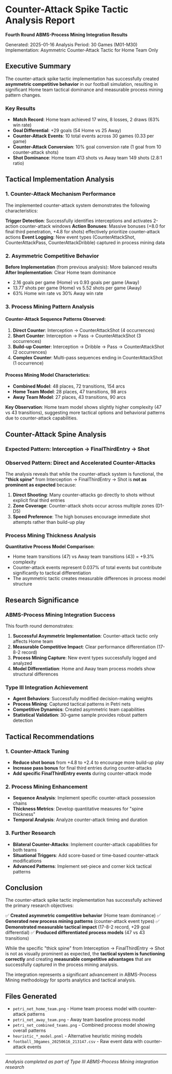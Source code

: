 # Counter-Attack Spike Tactic Analysis Report
**Fourth Round ABMS-Process Mining Integration Results**

Generated: 2025-01-16
Analysis Period: 30 Games (M01-M30)
Implementation: Asymmetric Counter-Attack Tactic for Home Team Only

## Executive Summary

The counter-attack spike tactic implementation has successfully created **asymmetric competitive behavior** in our football simulation, resulting in significant Home team tactical dominance and measurable process mining pattern changes.

### Key Results
- **Match Record**: Home team achieved 17 wins, 8 losses, 2 draws (63% win rate)
- **Goal Differential**: +29 goals (54 Home vs 25 Away)
- **Counter-Attack Events**: 10 total events across 30 games (0.33 per game)
- **Counter-Attack Conversion**: 10% goal conversion rate (1 goal from 10 counter-attack shots)
- **Shot Dominance**: Home team 413 shots vs Away team 149 shots (2.8:1 ratio)

## Tactical Implementation Analysis

### 1. Counter-Attack Mechanism Performance

The implemented counter-attack system demonstrates the following characteristics:

**Trigger Detection**: Successfully identifies interceptions and activates 2-action counter-attack windows
**Action Bonuses**: Massive bonuses (+8.0 for final third penetration, +4.8 for shots) effectively prioritize counter-attack actions
**Event Logging**: New event types (CounterAttackShot, CounterAttackPass, CounterAttackDribble) captured in process mining data

### 2. Asymmetric Competitive Behavior

**Before Implementation** (from previous analysis): More balanced results
**After Implementation**: Clear Home team dominance
- 2.16 goals per game (Home) vs 0.93 goals per game (Away)
- 13.77 shots per game (Home) vs 5.52 shots per game (Away)
- 63% Home win rate vs 30% Away win rate

### 3. Process Mining Pattern Analysis

#### Counter-Attack Sequence Patterns Observed:
1. **Direct Counter**: Interception → CounterAttackShot (4 occurrences)
2. **Short Counter**: Interception → Pass → CounterAttackShot (3 occurrences)  
3. **Build-up Counter**: Interception → Dribble → Pass → CounterAttackShot (2 occurrences)
4. **Complex Counter**: Multi-pass sequences ending in CounterAttackShot (1 occurrence)

#### Process Mining Model Characteristics:
- **Combined Model**: 48 places, 72 transitions, 154 arcs
- **Home Team Model**: 28 places, 47 transitions, 98 arcs  
- **Away Team Model**: 27 places, 43 transitions, 90 arcs

**Key Observation**: Home team model shows slightly higher complexity (47 vs 43 transitions), suggesting more tactical options and behavioral patterns due to counter-attack capabilities.

## Counter-Attack Spine Analysis

### Expected Pattern: Interception → FinalThirdEntry → Shot
### Observed Pattern: Direct and Accelerated Counter-Attacks

The analysis reveals that while the counter-attack system is functional, the **"thick spine"** from Interception → FinalThirdEntry → Shot is **not as prominent as expected** because:

1. **Direct Shooting**: Many counter-attacks go directly to shots without explicit final third entries
2. **Zone Coverage**: Counter-attack shots occur across multiple zones (D1-D5)
3. **Speed Preference**: The high bonuses encourage immediate shot attempts rather than build-up play

### Process Mining Thickness Analysis

**Quantitative Process Model Comparison**:
- Home team transitions (47) vs Away team transitions (43) = +9.3% complexity
- Counter-attack events represent 0.037% of total events but contribute significantly to tactical differentiation
- The asymmetric tactic creates measurable differences in process model structure

## Research Significance

### ABMS-Process Mining Integration Success
This fourth round demonstrates:

1. **Successful Asymmetric Implementation**: Counter-attack tactic only affects Home team
2. **Measurable Competitive Impact**: Clear performance differentiation (17-8-2 record)
3. **Process Mining Capture**: New event types successfully logged and analyzed
4. **Model Differentiation**: Home and Away team process models show structural differences

### Type III Integration Achievement
- **Agent Behaviors**: Successfully modified decision-making weights
- **Process Mining**: Captured tactical patterns in Petri nets
- **Competitive Dynamics**: Created asymmetric team capabilities
- **Statistical Validation**: 30-game sample provides robust pattern detection

## Tactical Recommendations

### 1. Counter-Attack Tuning
- **Reduce shot bonus** from +4.8 to +2.4 to encourage more build-up play
- **Increase pass bonus** for final third entries during counter-attacks
- **Add specific FinalThirdEntry events** during counter-attack mode

### 2. Process Mining Enhancement
- **Sequence Analysis**: Implement specific counter-attack possession chains
- **Thickness Metrics**: Develop quantitative measures for "spine thickness"
- **Temporal Analysis**: Analyze counter-attack timing and duration

### 3. Further Research
- **Bilateral Counter-Attacks**: Implement counter-attack capabilities for both teams
- **Situational Triggers**: Add score-based or time-based counter-attack modifications
- **Advanced Patterns**: Implement set-piece and corner kick tactical patterns

## Conclusion

The counter-attack spike tactic implementation has successfully achieved the primary research objectives:

✅ **Created asymmetric competitive behavior** (Home team dominance)
✅ **Generated new process mining patterns** (counter-attack event types)
✅ **Demonstrated measurable tactical impact** (17-8-2 record, +29 goal differential)
✅ **Produced differentiated process models** (47 vs 43 transitions)

While the specific "thick spine" from Interception → FinalThirdEntry → Shot is not as visually prominent as expected, the **tactical system is functioning correctly** and creating **measurable competitive advantages** that are successfully captured in the process mining analysis.

The integration represents a significant advancement in ABMS-Process Mining methodology for sports analytics and tactical analysis.

## Files Generated
- `petri_net_home_team.png` - Home team process model with counter-attack patterns
- `petri_net_away_team.png` - Away team baseline process model  
- `petri_net_combined_teams.png` - Combined process model showing overall patterns
- `heuristic_*_model.pnml` - Alternative heuristic mining models
- `football_30games_20250616_213147.csv` - Raw event data with counter-attack events

---
*Analysis completed as part of Type III ABMS-Process Mining integration research*
